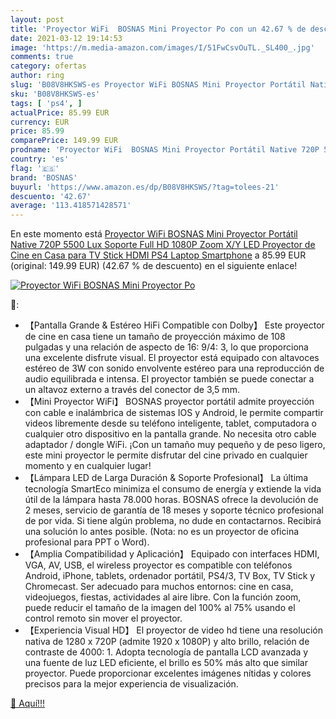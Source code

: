 ```yaml
---
layout: post
title: 'Proyector WiFi  BOSNAS Mini Proyector Po con un 42.67 % de descuento'
date: 2021-03-12 19:14:53
image: 'https://m.media-amazon.com/images/I/51FwCsvOuTL._SL400_.jpg'
comments: true
category: ofertas
author: ring
slug: 'B08V8HKSWS-es Proyector WiFi BOSNAS Mini Proyector Portátil Native 720P...'
sku: 'B08V8HKSWS-es'
tags: [ 'ps4', ]
actualPrice: 85.99 EUR
currency: EUR
price: 85.99
comparePrice: 149.99 EUR
prodname: 'Proyector WiFi  BOSNAS Mini Proyector Portátil Native 720P 5500 Lux  Soporte Full HD 1080P  Zoom X/Y  LED Proyector de Cine en Casa para TV Stick HDMI PS4 Laptop Smartphone'
country: 'es'
flag: '🇪🇸'
brand: 'BOSNAS'
buyurl: 'https://www.amazon.es/dp/B08V8HKSWS/?tag=tolees-21'
descuento: '42.67'
average: '113.418571428571'
---
```


En este momento está [Proyector WiFi  BOSNAS Mini Proyector Portátil Native 720P 5500 Lux  Soporte Full HD 1080P  Zoom X/Y  LED Proyector de Cine en Casa para TV Stick HDMI PS4 Laptop Smartphone](https://www.amazon.es/dp/B08V8HKSWS/?tag=tolees-21) a 85.99 EUR (original: 149.99 EUR) (42.67 %  de descuento) en el siguiente enlace!

[![Proyector WiFi  BOSNAS Mini Proyector Po](https://m.media-amazon.com/images/I/51FwCsvOuTL._SL400_.jpg)](https://www.amazon.es/dp/B08V8HKSWS/?tag=tolees-21)

🔎:

- 【Pantalla Grande & Estéreo HiFi Compatible con Dolby】 Este proyector de cine en casa tiene un tamaño de proyección máximo de 108 pulgadas y una relación de aspecto de 16: 9/4: 3, lo que proporciona una excelente disfrute visual. El proyector está equipado con altavoces estéreo de 3W con sonido envolvente estéreo para una reproducción de audio equilibrada e intensa. El proyector también se puede conectar a un altavoz externo a través del conector de 3,5 mm.
- 【Mini Proyector WiFi】 BOSNAS proyector portátil admite proyección con cable e inalámbrica de sistemas IOS y Android, le permite compartir videos libremente desde su teléfono inteligente, tablet, computadora o cualquier otro dispositivo en la pantalla grande. No necesita otro cable adaptador / dongle WiFi. ¡Con un tamaño muy pequeño y de peso ligero, este mini proyector le permite disfrutar del cine privado en cualquier momento y en cualquier lugar!
- 【Lámpara LED de Larga Duración & Soporte Profesional】 La última tecnología SmartEco minimiza el consumo de energía y extiende la vida útil de la lámpara hasta 78.000 horas. BOSNAS ofrece la devolución de 2 meses, servicio de garantía de 18 meses y soporte técnico profesional de por vida. Si tiene algún problema, no dude en contactarnos. Recibirá una solución lo antes posible. (Nota: no es un proyector de oficina profesional para PPT o Word).
- 【Amplia Compatibilidad y Aplicación】 Equipado con interfaces HDMI, VGA, AV, USB, el wireless proyector es compatible con teléfonos Android, iPhone, tablets, ordenador portátil, PS4/3, TV Box, TV Stick y Chromecast. Ser adecuado para muchos entornos: cine en casa, videojuegos, fiestas, actividades al aire libre. Con la función zoom, puede reducir el tamaño de la imagen del 100% al 75% usando el control remoto sin mover el proyector.
- 【Experiencia Visual HD】 El proyector de video hd tiene una resolución nativa de 1280 x 720P (admite 1920 x 1080P) y alto brillo, relación de contraste de 4000: 1. Adopta tecnología de pantalla LCD avanzada y una fuente de luz LED eficiente, el brillo es 50% más alto que similar proyector. Puede proporcionar excelentes imágenes nítidas y colores precisos para la mejor experiencia de visualización.

[🛒 Aquí!!!](https://www.amazon.es/dp/B08V8HKSWS/?tag=tolees-21)
